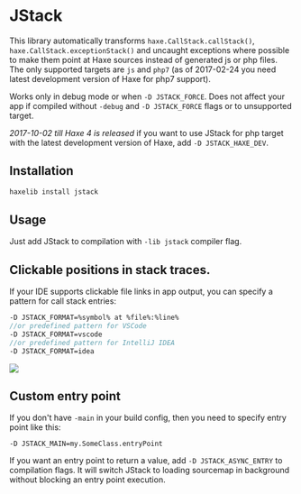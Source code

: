 # JStack

This library automatically transforms `haxe.CallStack.callStack()`, `haxe.CallStack.exceptionStack()` and uncaught exceptions where possible to make them point at Haxe sources instead of generated js or php files.
The only supported targets are `js` and `php7` (as of 2017-02-24 you need latest development version of Haxe for php7 support).

Works only in debug mode or when `-D JSTACK_FORCE`.
Does not affect your app if compiled without `-debug` and `-D JSTACK_FORCE` flags or to unsupported target.

*2017-10-02 till Haxe 4 is released* if you want to use JStack for php target with the latest development version of Haxe, add `-D JSTACK_HAXE_DEV`.

## Installation
```haxe
haxelib install jstack
```

## Usage
Just add JStack to compilation with `-lib jstack` compiler flag.

## Clickable positions in stack traces.

If your IDE supports clickable file links in app output, you can specify a pattern for call stack entries:
```haxe
-D JSTACK_FORMAT=%symbol% at %file%:%line%
//or predefined pattern for VSCode
-D JSTACK_FORMAT=vscode
//or predefined pattern for IntelliJ IDEA
-D JSTACK_FORMAT=idea
```
![](http://i.imgur.com/OgRnQOI.gif)

## Custom entry point

If you don't have `-main` in your build config, then you need to specify entry point like this:
```
-D JSTACK_MAIN=my.SomeClass.entryPoint
```
If you want an entry point to return a value, add `-D JSTACK_ASYNC_ENTRY` to compilation flags.
It will switch JStack to loading sourcemap in background without blocking an entry point execution.
